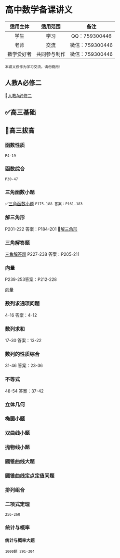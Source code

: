 # 高中数学备课讲义

|  适用主体  |   适用范围   |      备注      |
| :--------: | :----------: | :-------------: |
|    学生    |     学习     |  QQ：759300446  |
|    老师    |     交流     | 微信：759300446 |
| 数学爱好者 | 共同参与制作 | 微信：759300446 |

`本讲义仅作为学习交流，请勿商用!`

## 人教A必修二

📌[人教A必修二](人教A/讲义/必修二.md)

## ✅高三基础

## 📌高三拔高

### 函数性质

`P4-19`

### 函数综合

`P30-47`

### 三角函数小题

✅[三角函数小题](高三拔高/三角函数小题.md)
`P175-188 答案：P161-183`

### 解三角形

P201-222 答案：P184-201
📌[解三角形](高三拔高/解三角形.md)

### 三角解答题

[三角解答题](高三拔高/三角解答题.md)
P227-238 答案：P205-211

### 向量

P239-253答案：P212-228

[向量](高三拔高/向量.md)

### 数列求通项问题

4-16 答案：4-12

### 数列求和

17-30 答案：13-22

### 数列的性质综合

31-46 答案：23-36

### 不等式

48-54 答案：37-42

### 立体几何

### 椭圆小题

### 双曲线小题

### 抛物线小题

### 圆锥曲线大题

### 圆锥曲线定点定值问题

### 排列组合

### 二项式定理

`256-260`

### 统计与概率

#### 统计与概率大题

`1000题 291-304`
